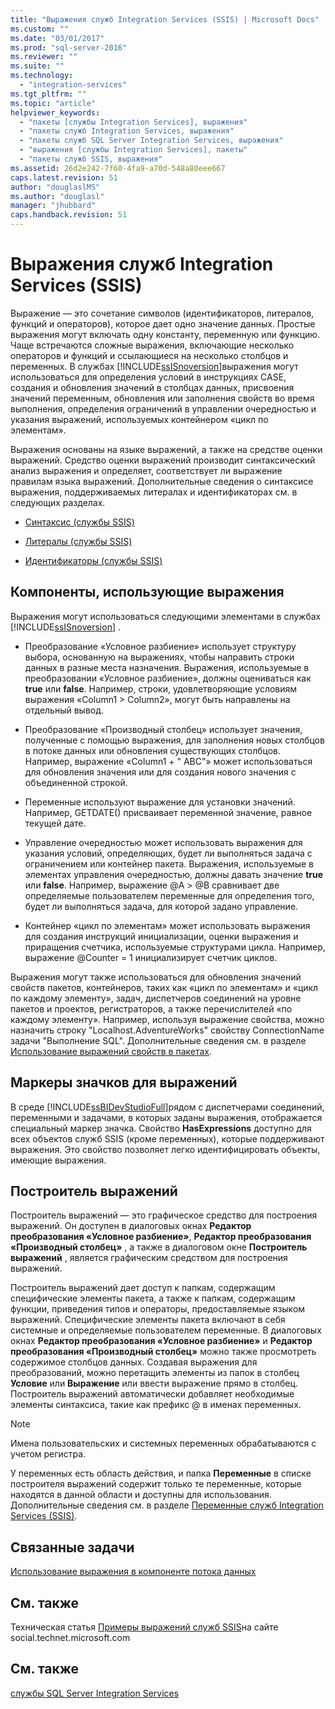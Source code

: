 ```yaml
---
title: "Выражения служб Integration Services (SSIS) | Microsoft Docs"
ms.custom: ""
ms.date: "03/01/2017"
ms.prod: "sql-server-2016"
ms.reviewer: ""
ms.suite: ""
ms.technology: 
  - "integration-services"
ms.tgt_pltfrm: ""
ms.topic: "article"
helpviewer_keywords: 
  - "пакеты [службы Integration Services], выражения"
  - "пакеты служб Integration Services, выражения"
  - "пакеты служб SQL Server Integration Services, выражения"
  - "выражения [службы Integration Services], пакеты"
  - "пакеты служб SSIS, выражения"
ms.assetid: 26d2e242-7f60-4fa9-a70d-548a80eee667
caps.latest.revision: 51
author: "douglaslMS"
ms.author: "douglasl"
manager: "jhubbard"
caps.handback.revision: 51
---
```

# Выражения служб Integration Services (SSIS)
  Выражение — это сочетание символов (идентификаторов, литералов, функций и операторов), которое дает одно значение данных. Простые выражения могут включать одну константу, переменную или функцию. Чаще встречаются сложные выражения, включающие несколько операторов и функций и ссылающиеся на несколько столбцов и переменных. В службах [!INCLUDE[ssISnoversion](../../includes/ssisnoversion-md.md)]выражения могут использоваться для определения условий в инструкциях CASE, создания и обновления значений в столбцах данных, присвоения значений переменным, обновления или заполнения свойств во время выполнения, определения ограничений в управлении очередностью и указания выражений, используемых контейнером «цикл по элементам».  
  
 Выражения основаны на языке выражений, а также на средстве оценки выражений. Средство оценки выражений производит синтаксический анализ выражения и определяет, соответствует ли выражение правилам языка выражений. Дополнительные сведения о синтаксисе выражения, поддерживаемых литералах и идентификаторах см. в следующих разделах.  
  
-   [Синтаксис (службы SSIS)](../../integration-services/expressions/syntax-ssis.md)  
  
-   [Литералы (службы SSIS)](../../integration-services/expressions/literals-ssis.md)  
  
-   [Идентификаторы (службы SSIS)](../../integration-services/expressions/identifiers-ssis.md)  
  
## Компоненты, использующие выражения  
 Выражения могут использоваться следующими элементами в службах [!INCLUDE[ssISnoversion](../../includes/ssisnoversion-md.md)] .  
  
-   Преобразование «Условное разбиение» использует структуру выбора, основанную на выражениях, чтобы направить строки данных в разные места назначения. Выражения, используемые в преобразовании «Условное разбиение», должны оцениваться как **true** или **false**. Например, строки, удовлетворяющие условиям выражения «Column1 > Column2», могут быть направлены на отдельный вывод.  
  
-   Преобразование «Производный столбец» использует значения, полученные с помощью выражения, для заполнения новых столбцов в потоке данных или обновления существующих столбцов. Например, выражение «Column1 + " ABC"» может использоваться для обновления значения или для создания нового значения с объединенной строкой.  
  
-   Переменные используют выражение для установки значений. Например, GETDATE() присваивает переменной значение, равное текущей дате.  
  
-   Управление очередностью может использовать выражения для указания условий, определяющих, будет ли выполняться задача с ограничением или контейнер пакета. Выражения, используемые в элементах управления очередностью, должны давать значение **true** или **false**. Например, выражение @A > @B сравнивает две определяемые пользователем переменные для определения того, будет ли выполняться задача, для которой задано управление.  
  
-   Контейнер «цикл по элементам» может использовать выражения для создания инструкций инициализации, оценки выражения и приращения счетчика, используемые структурами цикла. Например, выражение @Counter = 1 инициализирует счетчик циклов.  
  
 Выражения могут также использоваться для обновления значений свойств пакетов, контейнеров, таких как «цикл по элементам» и «цикл по каждому элементу», задач, диспетчеров соединений на уровне пакетов и проектов, регистраторов, а также перечислителей «по каждому элементу». Например, используя выражение свойства, можно назначить строку "Localhost.AdventureWorks" свойству ConnectionName задачи "Выполнение SQL". Дополнительные сведения см. в разделе [Использование выражений свойств в пакетах](../../integration-services/expressions/use-property-expressions-in-packages.md).  
  
## Маркеры значков для выражений  
 В среде [!INCLUDE[ssBIDevStudioFull](../../includes/ssbidevstudiofull-md.md)]рядом с диспетчерами соединений, переменными и задачами, в которых заданы выражения, отображается специальный маркер значка. Свойство **HasExpressions** доступно для всех объектов служб SSIS (кроме переменных), которые поддерживают выражения. Это свойство позволяет легко идентифицировать объекты, имеющие выражения.  
  
## Построитель выражений  
 Построитель выражений — это графическое средство для построения выражений. Он доступен в диалоговых окнах **Редактор преобразования «Условное разбиение»**, **Редактор преобразования «Производный столбец»** , а также в диалоговом окне **Построитель выражений** , является графическим средством для построения выражений.  
  
 Построитель выражений дает доступ к папкам, содержащим специфические элементы пакета, а также к папкам, содержащим функции, приведения типов и операторы, предоставляемые языком выражений. Специфические элементы пакета включают в себя системные и определяемые пользователем переменные. В диалоговых окнах **Редактор преобразования «Условное разбиение»** и **Редактор преобразования «Производный столбец»** можно также просмотреть содержимое столбцов данных. Создавая выражения для преобразований, можно перетащить элементы из папок в столбец **Условие** или **Выражение** или ввести выражение прямо в столбец. Построитель выражений автоматически добавляет необходимые элементы синтаксиса, такие как префикс @ в именах переменных.  
  
> [!NOTE]  
>  Имена пользовательских и системных переменных обрабатываются с учетом регистра.  
  
 У переменных есть область действия, и папка **Переменные** в списке построителя выражений содержит только те переменные, которые находятся в данной области и доступны для использования. Дополнительные сведения см. в разделе [Переменные служб Integration Services (SSIS)](../../integration-services/integration-services-ssis-variables.md).  
  
## Связанные задачи  
 [Использование выражения в компоненте потока данных](../Topic/Use%20an%20Expression%20in%20a%20Data%20Flow%20Component.md)  
  
## См. также  
 Техническая статья [Примеры выражений служб SSIS](http://go.microsoft.com/fwlink/?LinkId=220761)на сайте social.technet.microsoft.com  
  
## См. также  
 [службы SQL Server Integration Services](../../integration-services/sql-server-integration-services.md)  
  
  